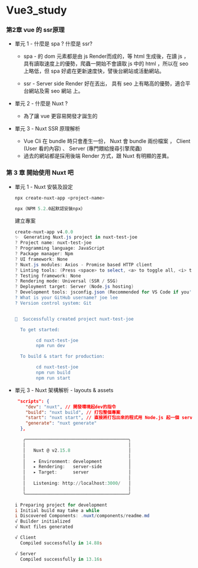 # Vue3_study

### 第2章 vue 的 ssr原理

- 單元 1 - 什麼是 spa ? 什麼是 ssr?

  - spa - 的 dom 元素都是由 js Render而成的，等 html 生成後，在讀 js ，具有讀取速度上的優勢，爬蟲一開始不會讀取 js 中的 html ，所以在 seo 上略低，但 spa 好處在更新速度快，譬後台網站或活動網站。

  - ssr - Server side Render 好在丟出， 具有 seo 上有略高的優勢，適合平台網站及需 seo 網站 上。

- 單元 2 - 什麼是 Nuxt ?

  - 為了讓 vue 更容易開發才誕生的

- 單元 3 - Nuxt SSR 原理解析

  - Vue Cli 在 bundle 時只會產生一份， Nuxt 會 bundle 兩份檔案 ， Client (User 看的內容) 、 Server (專門餵給搜尋引擎爬蟲)
  - 過去的網站都是採用後端 Render 方式，跟 Nuxt 有明顯的差異。

### 第 3 章 開始使用 Nuxt 吧

- 單元 1 - Nuxt 安裝及設定

  ```powershell
  npx create-nuxt-app <project-name>
  
  npx（NPM 5.2.0起默認安裝npx）
  ```

  建立專案

  ```powershell
  create-nuxt-app v4.0.0
  ✨  Generating Nuxt.js project in nuxt-test-joe
  ? Project name: nuxt-test-joe
  ? Programming language: JavaScript
  ? Package manager: Npm
  ? UI framework: None
  ? Nuxt.js modules: Axios - Promise based HTTP client
  ? Linting tools: (Press <space> to select, <a> to toggle all, <i> to invert selection)
  ? Testing framework: None
  ? Rendering mode: Universal (SSR / SSG)
  ? Deployment target: Server (Node.js hosting)
  ? Development tools: jsconfig.json (Recommended for VS Code if you're not using typescript)
  ? What is your GitHub username? joe lee
  ? Version control system: Git
  
  
  🎉  Successfully created project nuxt-test-joe
  
    To get started:
  
          cd nuxt-test-joe
          npm run dev
  
    To build & start for production:
  
          cd nuxt-test-joe
          npm run build
          npm run start
  ```

- 單元 3 - Nuxt 架構解析 - layouts & assets

  ```json
   "scripts": {
      "dev": "nuxt", // 開發環境起dev的指令
      "build": "nuxt build", // 打包整個專案
      "start": "nuxt start", // 直接將打包出來的程式用 Node.js 起一個 server 服務起來
      "generate": "nuxt generate"
    },
  ```

  ```powershell
     ╭───────────────────────────────────────╮
     │                                       │
     │   Nuxt @ v2.15.8                      │
     │                                       │
     │   ▸ Environment: development          │
     │   ▸ Rendering:   server-side          │
     │   ▸ Target:      server               │
     │                                       │
     │   Listening: http://localhost:3000/   │
     │                                       │
     ╰───────────────────────────────────────╯
  
  i Preparing project for development                                                   17:04:50
  i Initial build may take a while                                                      17:04:50
  i Discovered Components: .nuxt/components/readme.md                                   17:04:50
  √ Builder initialized                                                                 17:04:50
  √ Nuxt files generated                                                                17:04:50
  
  √ Client
    Compiled successfully in 14.88s
  
  √ Server
    Compiled successfully in 13.16s
  ```

  